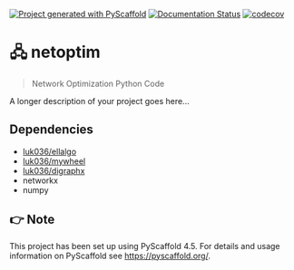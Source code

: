 <!-- These are examples of badges you might want to add to your README:
     please update the URLs accordingly

[![Built Status](https://api.cirrus-ci.com/github/<USER>/netoptim.svg?branch=main)](https://cirrus-ci.com/github/<USER>/netoptim)
[![ReadTheDocs](https://readthedocs.org/projects/netoptim/badge/?version=latest)](https://netoptim.readthedocs.io/en/stable/)
[![Coveralls](https://img.shields.io/coveralls/github/<USER>/netoptim/main.svg)](https://coveralls.io/r/<USER>/netoptim)
[![PyPI-Server](https://img.shields.io/pypi/v/netoptim.svg)](https://pypi.org/project/netoptim/)
[![Conda-Forge](https://img.shields.io/conda/vn/conda-forge/netoptim.svg)](https://anaconda.org/conda-forge/netoptim)
[![Monthly Downloads](https://pepy.tech/badge/netoptim/month)](https://pepy.tech/project/netoptim)
[![Twitter](https://img.shields.io/twitter/url/http/shields.io.svg?style=social&label=Twitter)](https://twitter.com/netoptim)
-->

[![Project generated with PyScaffold](https://img.shields.io/badge/-PyScaffold-005CA0?logo=pyscaffold)](https://pyscaffold.org/)
[![Documentation Status](https://readthedocs.org/projects/netoptim/badge/?version=latest)](https://netoptim.readthedocs.io/en/latest/?badge=latest)
[![codecov](https://codecov.io/gh/luk036/netoptim/graph/badge.svg?token=BqErpMZbCK)](https://codecov.io/gh/luk036/netoptim)

# 🖧 netoptim

> Network Optimization Python Code

A longer description of your project goes here...

## Dependencies

- [luk036/ellalgo](https://github.com/luk036/ellalgo)
- [luk036/mywheel](https://github.com/luk036/mywheel)
- [luk036/digraphx](https://github.com/luk036/digraphx)
- networkx
- numpy

<!-- pyscaffold-notes -->

## 👉 Note

This project has been set up using PyScaffold 4.5. For details and usage
information on PyScaffold see https://pyscaffold.org/.

